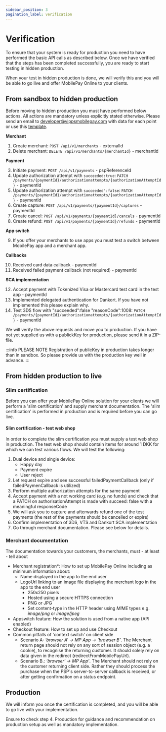 ```yaml
---
sidebar_position: 3
pagination_label: verification
---
```


# Verification

To ensure that your system is ready for production you need to have performed the basic API calls as described below. Once we have verified that the steps has been completed successfully, you are ready to start testing in hidden production.

When your test in hidden production is done, we will verify this and you will be able to go live and offer MobilePay Online to your clients.

## From sandbox to hidden production

Before moving to hidden production you must have performed below actions. All actions are mandatory unless explicitly stated otherwise. Please send an email to developer@vippsmobilepay.com with data for each point or use this [template](mailto:developer@vippsmobilepay.com?subject=Sandbox%20verification%20-%20Online&body=Hi%20MobilePay%2C%0D%0A%0D%0AMerchant%0D%0A1.%20Create%20merchant%20-%20externalId%3A%0D%0A2.%20Delete%20merchant%20-%20merchantId%3A%0D%0A%0D%0APayment%0D%0A3.%20Initiate%20payment%20-%20pspReferenceId%3A%0D%0A4.%20Update%20authorization%20attempt%20with%20succeeded%3Atrue%20-%20paymentId%3A%0D%0A5.%20Update%20authorization%20attempt%20with%20succeeded%22%3Afalse%20-%20paymentId%3A%0D%0A6.%20Create%20capture%20-%20paymentId%3A%0D%0A7.%20Create%20cancel%20-%20paymentId%3A%0D%0A8.%20Create%20refund%20-%20paymentId%3A%0D%0A%0D%0AApp%20switch%0D%0A9.%20We%20_have_%2F_have%20not_%20tested%20a%20switch%20between%20MobilePay%20and%20merchant%20app.%20Reason%3A%0D%0A%0D%0ACallbacks%0D%0A10.%20Received%20card%20data%20callback%20-%20paymentId%3A%0D%0A11.%20Received%20failed%20payment%20callback%20(not%20required)%20-%20paymentId%3A%0D%0A%0D%0ASCA%20implementation%0D%0A12.%20Accept%20payment%20with%20Tokenized%20Visa%20or%20Mastercard%20test%20card%20-%20paymentId%3A%0D%0A13.%20We%20_have_%2F_have%20not_%20implemented%20DA%20for%20Dankort.%20Reason%3A%0D%0A14.%203DS%20flow%20-%20paymentId%3A%0D%0A).

**Merchant**

1. Create merchant: `POST /api/v1/merchants` - externalId
2. Delete merchant: `DELETE /api/v1/merchants/{merchantId}` - merchantId

**Payment**

3. Initiate payment: `POST /api/v1/payments` - pspReferenceId
4. Update authorization attempt with `succeeded:true`:  `PATCH /payments/{paymentId}/authorizationattempts/{authorizationAttemptId}` - paymentId
5. Update authorization attempt with `succeeded":false`: `PATCH /payments/{paymentId}/authorizationattempts/{authorizationAttemptId}` - paymentId
6. Create capture: `POST /api/v1/payments/{paymentId}/captures` - paymentId
7. Create cancel: `POST /api/v1/payments/{paymentId}/cancels` - paymentId
8. Create refund: `POST /api/v1/payments/{paymentId}/refunds` - paymentId

**App switch**

9. If you offer your merchants to use apps you must test a switch between MobilePay app and a merchant app.

**Callbacks**

10. Received card data callback - paymentId
11. Received failed payment callback (not required) - paymentId

**SCA implementation**

12. Accept payment with Tokenized Visa or Mastercard test card in the test app - paymentId
13. Implemented delegated authentication for Dankort. If you have not implemented this please explain why.
14. Test 3DS flow with "succeeded":false "reasonCode":1008: `PATCH /payments/{paymentId}/authorizationattempts/{authorizationAttemptId}` - paymentId

We will verify the above requests and move you to production. If you have not yet supplied us with a publickKey for production, please send it in a ZIP-file.

:::info PLEASE NOTE
Registration of publicKey in production takes longer than in sandbox. So please provide us with the production key well in advance.
:::

## From hidden production to live

### Slim certification

Before you can offer your MobilePay Online solution for your clients we will perform a 'slim certification' and supply merchant documentation. The 'slim certification' is performed in production and is required before you can go live.

#### Slim certification - test web shop

In order to complete the slim certification you must supply a test web shop in production. The test web shop should contain items for around 1 DKK for which we can test various flows. We will test the following:

1. Dual device and single device:
    * Happy day
    * Payment expire
    * User reject
2. Let request expire and see successful failedPaymentCallback (only if failedPaymenCallback is utilized)
3. Perform multiple authorization attempts for the same payment
4. Accept payment with a not working card (e.g. no funds) and check that a PATCH on authorisationAttempt is made with succeed: false with a meaningful responseCode
5. We will ask you to capture and afterwards refund one of the test payments (the rest of the payments should be cancelled or expire)
6. Confirm implementation of 3DS, VTS and Dankort SCA implementation
7. Go through merchant documentation. Please see below for details.

### Merchant documentation

The documentation towards your customers, the merchants, must - at least - tell about

* Merchant registration*: How to set up MobilePay Online including as minimum information about:
  * Name displayed in the app to the end user
  * LogoUrl linking to an image file displaying the merchant logo in the app to the end user
    * 250x250 pixels
    * Hosted using a secure HTTPS connection
    * PNG or JPG
    * Set content-type in the HTTP header using *MIME* types e.g. *image/png* or *image/jpeg*
* Appswitch feature: How the solution is used from a native app (API enabled)
* Checkout feature: How to set up and use Checkout
* Common pitfalls of 'context switch' on client side
  * Scenario A: *‘browser A’ -> MP App -> ‘browser B’*.
The Merchant return page should not rely on any sort of session object (e.g. a cookie), to recognise the returning customer. It should solely rely on data given in the redirect (redirectFromMobilePayUrl).
  * Scenario B.: *‘browser' -> MP App’*.
The Merchant should not rely on the customer returning client side. Rather they should process the purchase when the PSP´s server-to-server callback is received, or after getting confirmation on a status endpoint.

## Production

We will inform you once the certification is completed, and you will be able to go live with your implementation.

Ensure to check step 4. Production for guidance and recommendation on production setup as well as mandatory implementation.
